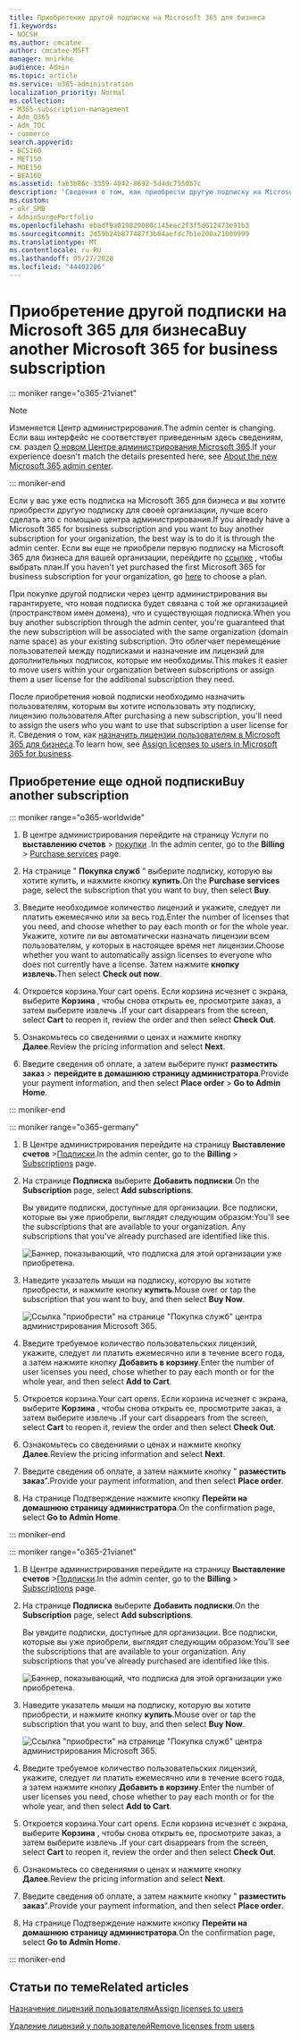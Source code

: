 ```yaml
---
title: Приобретение другой подписки на Microsoft 365 для бизнеса
f1.keywords:
- NOCSH
ms.author: cmcatee
author: cmcatee-MSFT
manager: mnirkhe
audience: Admin
ms.topic: article
ms.service: o365-administration
localization_priority: Normal
ms.collection:
- M365-subscription-management
- Adm_O365
- Adm_TOC
- commerce
search.appverid:
- BCS160
- MET150
- MOE150
- BEA160
ms.assetid: fab3b86c-3359-4042-8692-5d4dc7550b7c
description: 'Сведения о том, как приобрести другую подписку на Microsoft 365 для бизнеса для вашей организации, если у вас уже есть подписка. '
ms.custom:
- okr_SMB
- AdminSurgePortfolio
ms.openlocfilehash: ebadf9a019829080c145eec2f3f5d612473e91b3
ms.sourcegitcommit: 2d59b24b877487f3b84aefdc7b1e200a21009999
ms.translationtype: MT
ms.contentlocale: ru-RU
ms.lasthandoff: 05/27/2020
ms.locfileid: "44402206"
---
```

# <a name="buy-another-microsoft-365-for-business-subscription"></a><span data-ttu-id="82758-103">Приобретение другой подписки на Microsoft 365 для бизнеса</span><span class="sxs-lookup"><span data-stu-id="82758-103">Buy another Microsoft 365 for business subscription</span></span>

::: moniker range="o365-21vianet"

> [!NOTE]
> <span data-ttu-id="82758-104">Изменяется Центр администрирования.</span><span class="sxs-lookup"><span data-stu-id="82758-104">The admin center is changing.</span></span> <span data-ttu-id="82758-105">Если ваш интерфейс не соответствует приведенным здесь сведениям, см. раздел [О новом Центре администрирования Microsoft 365](https://docs.microsoft.com/microsoft-365/admin/microsoft-365-admin-center-preview?view=o365-21vianet).</span><span class="sxs-lookup"><span data-stu-id="82758-105">If your experience doesn't match the details presented here, see [About the new Microsoft 365 admin center](https://docs.microsoft.com/microsoft-365/admin/microsoft-365-admin-center-preview?view=o365-21vianet).</span></span>

::: moniker-end

<span data-ttu-id="82758-106">Если у вас уже есть подписка на Microsoft 365 для бизнеса и вы хотите приобрести другую подписку для своей организации, лучше всего сделать это с помощью центра администрирования.</span><span class="sxs-lookup"><span data-stu-id="82758-106">If you already have a Microsoft 365 for business subscription and you want to buy another subscription for your organization, the best way is to do it is through the admin center.</span></span> <span data-ttu-id="82758-107">Если вы еще не приобрели первую подписку на Microsoft 365 для бизнеса для вашей организации, перейдите по [ссылке](https://products.office.com/business/compare-office-365-for-business-plans) , чтобы выбрать план.</span><span class="sxs-lookup"><span data-stu-id="82758-107">If you haven't yet purchased the first Microsoft 365 for business subscription for your organization, go [here](https://products.office.com/business/compare-office-365-for-business-plans) to choose a plan.</span></span>
  
<span data-ttu-id="82758-108">При покупке другой подписки через центр администрирования вы гарантируете, что новая подписка будет связана с той же организацией (пространством имен домена), что и существующая подписка.</span><span class="sxs-lookup"><span data-stu-id="82758-108">When you buy another subscription through the admin center, you're guaranteed that the new subscription will be associated with the same organization (domain name space) as your existing subscription.</span></span> <span data-ttu-id="82758-109">Это облегчает перемещение пользователей между подписками и назначение им лицензий для дополнительных подписок, которые им необходимы.</span><span class="sxs-lookup"><span data-stu-id="82758-109">This makes it easier to move users within your organization between subscriptions or assign them a user license for the additional subscription they need.</span></span>
  
<span data-ttu-id="82758-110">После приобретения новой подписки необходимо назначить пользователям, которым вы хотите использовать эту подписку, лицензию пользователя.</span><span class="sxs-lookup"><span data-stu-id="82758-110">After purchasing a new subscription, you'll need to assign the users who you want to use that subscription a user license for it.</span></span> <span data-ttu-id="82758-111">Сведения о том, как [назначить лицензии пользователям в Microsoft 365 для бизнеса](../admin/manage/assign-licenses-to-users.md).</span><span class="sxs-lookup"><span data-stu-id="82758-111">To learn how, see [Assign licenses to users in Microsoft 365 for business](../admin/manage/assign-licenses-to-users.md).</span></span>
  
## <a name="buy-another-subscription"></a><span data-ttu-id="82758-112">Приобретение еще одной подписки</span><span class="sxs-lookup"><span data-stu-id="82758-112">Buy another subscription</span></span>

::: moniker range="o365-worldwide"


1. <span data-ttu-id="82758-113">В центре администрирования перейдите на страницу Услуги по **выставлению счетов** \> <a href="https://go.microsoft.com/fwlink/p/?linkid=868433" target="_blank">покупки</a> .</span><span class="sxs-lookup"><span data-stu-id="82758-113">In the admin center, go to the **Billing** \> <a href="https://go.microsoft.com/fwlink/p/?linkid=868433" target="_blank">Purchase services</a> page.</span></span>

2. <span data-ttu-id="82758-114">На странице " **Покупка служб** " выберите подписку, которую вы хотите купить, и нажмите кнопку **купить**.</span><span class="sxs-lookup"><span data-stu-id="82758-114">On the **Purchase services** page, select the subscription that you want to buy, then select **Buy**.</span></span>

3. <span data-ttu-id="82758-115">Введите необходимое количество лицензий и укажите, следует ли платить ежемесячно или за весь год.</span><span class="sxs-lookup"><span data-stu-id="82758-115">Enter the number of licenses that you need, and choose whether to pay each month or for the whole year.</span></span> <span data-ttu-id="82758-116">Укажите, хотите ли вы автоматически назначать лицензии всем пользователям, у которых в настоящее время нет лицензии.</span><span class="sxs-lookup"><span data-stu-id="82758-116">Choose whether you want to automatically assign licenses to everyone who does not currently have a license.</span></span> <span data-ttu-id="82758-117">Затем нажмите **кнопку извлечь.**</span><span class="sxs-lookup"><span data-stu-id="82758-117">Then select **Check out now**.</span></span>

4. <span data-ttu-id="82758-118">Откроется корзина.</span><span class="sxs-lookup"><span data-stu-id="82758-118">Your cart opens.</span></span> <span data-ttu-id="82758-119">Если корзина исчезнет с экрана, выберите **Корзина** , чтобы снова открыть ее, просмотрите заказ, а затем выберите извлечь **.**</span><span class="sxs-lookup"><span data-stu-id="82758-119">If your cart disappears from the screen, select **Cart** to reopen it, review the order and then select **Check Out**.</span></span>

5. <span data-ttu-id="82758-120">Ознакомьтесь со сведениями о ценах и нажмите кнопку **Далее**.</span><span class="sxs-lookup"><span data-stu-id="82758-120">Review the pricing information and select **Next**.</span></span>

6. <span data-ttu-id="82758-121">Введите сведения об оплате, а затем выберите пункт **разместить заказ** \> **перейдите в домашнюю страницу администратора**.</span><span class="sxs-lookup"><span data-stu-id="82758-121">Provide your payment information, and then select **Place order** \> **Go to Admin Home**.</span></span>

::: moniker-end

::: moniker range="o365-germany"

1. <span data-ttu-id="82758-122">В Центре администрирования перейдите на страницу **Выставление счетов** \><a href="https://go.microsoft.com/fwlink/p/?linkid=847745" target="_blank">Подписки</a>.</span><span class="sxs-lookup"><span data-stu-id="82758-122">In the admin center, go to the **Billing** \> <a href="https://go.microsoft.com/fwlink/p/?linkid=847745" target="_blank">Subscriptions</a> page.</span></span>

2. <span data-ttu-id="82758-123">На странице **Подписка** выберите **Добавить подписки**.</span><span class="sxs-lookup"><span data-stu-id="82758-123">On the **Subscription** page, select **Add subscriptions**.</span></span>

    <span data-ttu-id="82758-p107">Вы увидите подписки, доступные для организации. Все подписки, которые вы уже приобрели, выглядят следующим образом:</span><span class="sxs-lookup"><span data-stu-id="82758-p107">You'll see the subscriptions that are available to your organization. Any subscriptions that you've already purchased are identified like this.</span></span>

    ![Баннер, показывающий, что подписка для этой организации уже приобретена.](../media/9e18d31a-24a5-4c64-a71c-fafd4a4feb28.png)
  
3. <span data-ttu-id="82758-127">Наведите указатель мыши на подписку, которую вы хотите приобрести, и нажмите кнопку **купить**.</span><span class="sxs-lookup"><span data-stu-id="82758-127">Mouse over or tap the subscription that you want to buy, and then select **Buy Now**.</span></span>

    ![Ссылка "приобрести" на странице "Покупка служб" центра администрирования Microsoft 365.](../media/f344c0a8-c58f-461d-b8e9-cddbb18f8ee8.png)
  
4. <span data-ttu-id="82758-129">Введите требуемое количество пользовательских лицензий, укажите, следует ли платить ежемесячно или в течение всего года, а затем нажмите кнопку **Добавить в корзину**.</span><span class="sxs-lookup"><span data-stu-id="82758-129">Enter the number of user licenses you need, chose whether to pay each month or for the whole year, and then select **Add to Cart**.</span></span>

5. <span data-ttu-id="82758-130">Откроется корзина.</span><span class="sxs-lookup"><span data-stu-id="82758-130">Your cart opens.</span></span> <span data-ttu-id="82758-131">Если корзина исчезнет с экрана, выберите **Корзина** , чтобы снова открыть ее, просмотрите заказ, а затем выберите извлечь **.**</span><span class="sxs-lookup"><span data-stu-id="82758-131">If your cart disappears from the screen, select **Cart** to reopen it, review the order and then select **Check Out**.</span></span>

6. <span data-ttu-id="82758-132">Ознакомьтесь со сведениями о ценах и нажмите кнопку **Далее**.</span><span class="sxs-lookup"><span data-stu-id="82758-132">Review the pricing information and select **Next**.</span></span>

7. <span data-ttu-id="82758-133">Введите сведения об оплате, а затем нажмите кнопку " **разместить заказ**".</span><span class="sxs-lookup"><span data-stu-id="82758-133">Provide your payment information, and then select **Place order**.</span></span>

8. <span data-ttu-id="82758-134">На странице Подтверждение нажмите кнопку **Перейти на домашнюю страницу администратора**.</span><span class="sxs-lookup"><span data-stu-id="82758-134">On the confirmation page, select **Go to Admin Home**.</span></span>

::: moniker-end

::: moniker range="o365-21vianet"

1. <span data-ttu-id="82758-135">В Центре администрирования перейдите на страницу **Выставление счетов** \><a href="https://go.microsoft.com/fwlink/p/?linkid=850626" target="_blank">Подписки</a>.</span><span class="sxs-lookup"><span data-stu-id="82758-135">In the admin center, go to the **Billing** \> <a href="https://go.microsoft.com/fwlink/p/?linkid=850626" target="_blank">Subscriptions</a> page.</span></span>

2. <span data-ttu-id="82758-136">На странице **Подписка** выберите **Добавить подписки**.</span><span class="sxs-lookup"><span data-stu-id="82758-136">On the **Subscription** page, select **Add subscriptions**.</span></span>

    <span data-ttu-id="82758-p109">Вы увидите подписки, доступные для организации. Все подписки, которые вы уже приобрели, выглядят следующим образом:</span><span class="sxs-lookup"><span data-stu-id="82758-p109">You'll see the subscriptions that are available to your organization. Any subscriptions that you've already purchased are identified like this.</span></span>

    ![Баннер, показывающий, что подписка для этой организации уже приобретена.](../media/9e18d31a-24a5-4c64-a71c-fafd4a4feb28.png)
  
3. <span data-ttu-id="82758-140">Наведите указатель мыши на подписку, которую вы хотите приобрести, и нажмите кнопку **купить**.</span><span class="sxs-lookup"><span data-stu-id="82758-140">Mouse over or tap the subscription that you want to buy, and then select **Buy Now**.</span></span>

    ![Ссылка "приобрести" на странице "Покупка служб" центра администрирования Microsoft 365.](../media/f344c0a8-c58f-461d-b8e9-cddbb18f8ee8.png)
  
4. <span data-ttu-id="82758-142">Введите требуемое количество пользовательских лицензий, укажите, следует ли платить ежемесячно или в течение всего года, а затем нажмите кнопку **Добавить в корзину**.</span><span class="sxs-lookup"><span data-stu-id="82758-142">Enter the number of user licenses you need, chose whether to pay each month or for the whole year, and then select **Add to Cart**.</span></span>

5. <span data-ttu-id="82758-143">Откроется корзина.</span><span class="sxs-lookup"><span data-stu-id="82758-143">Your cart opens.</span></span> <span data-ttu-id="82758-144">Если корзина исчезнет с экрана, выберите **Корзина** , чтобы снова открыть ее, просмотрите заказ, а затем выберите извлечь **.**</span><span class="sxs-lookup"><span data-stu-id="82758-144">If your cart disappears from the screen, select **Cart** to reopen it, review the order and then select **Check Out**.</span></span>

6. <span data-ttu-id="82758-145">Ознакомьтесь со сведениями о ценах и нажмите кнопку **Далее**.</span><span class="sxs-lookup"><span data-stu-id="82758-145">Review the pricing information and select **Next**.</span></span>

7. <span data-ttu-id="82758-146">Введите сведения об оплате, а затем нажмите кнопку " **разместить заказ**".</span><span class="sxs-lookup"><span data-stu-id="82758-146">Provide your payment information, and then select **Place order**.</span></span>

8. <span data-ttu-id="82758-147">На странице Подтверждение нажмите кнопку **Перейти на домашнюю страницу администратора**.</span><span class="sxs-lookup"><span data-stu-id="82758-147">On the confirmation page, select **Go to Admin Home**.</span></span>

::: moniker-end

## <a name="related-articles"></a><span data-ttu-id="82758-148">Статьи по теме</span><span class="sxs-lookup"><span data-stu-id="82758-148">Related articles</span></span>

[<span data-ttu-id="82758-149">Назначение лицензий пользователям</span><span class="sxs-lookup"><span data-stu-id="82758-149">Assign licenses to users</span></span>](../admin/manage/assign-licenses-to-users.md)
  
[<span data-ttu-id="82758-150">Удаление лицензий у пользователей</span><span class="sxs-lookup"><span data-stu-id="82758-150">Remove licenses from users</span></span>](../admin/manage/remove-licenses-from-users.md)
